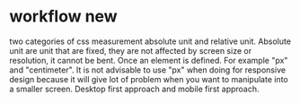 # workflow new

two categories of css measurement
absolute unit and relative unit. Absolute unit are unit that are fixed, they are not affected by screen size or resolution, it cannot be bent. Once an element is defined. For example "px" and "centimeter". It is not advisable to use "px" when doing for responsive design because it will give lot of problem when you want to manipulate into a smaller screen.
Desktop first approach and mobile first approach.